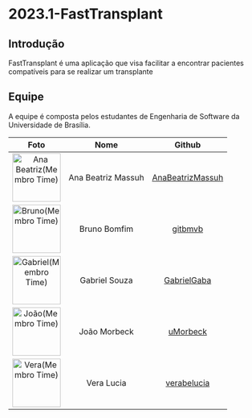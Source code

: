 # 2023.1-FastTransplant

## Introdução

FastTransplant é uma aplicação que visa facilitar a encontrar pacientes compatíveis para se realizar um transplante


## Equipe

A equipe é composta pelos estudantes de Engenharia de Software da Universidade de Brasília.

| Foto        | Nome                                 | Github |
| :---------: | :----------------------------------: | :----: |
| <img src="https://github.com/AnaBeatrizMassuh.png" alt="Ana Beatriz(Membro Time)" style="width: 10vw"> | Ana Beatriz Massuh | [AnaBeatrizMassuh](https://github.com/AnaBeatrizMassuh) |
| <img src="https://github.com/gitbmvb.png" alt="Bruno(Membro Time)" style="width: 10vw"> | Bruno Bomfim | [gitbmvb](https://github.com/gitbmvb) |
| <img src="https://github.com/GabrielGaba.png" alt="Gabriel(Membro Time)" style="width: 10vw"> | Gabriel Souza | [GabrielGaba](https://github.com/GabrielGaba) |
| <img src="https://github.com/uMorbeck.png" alt="João(Membro Time)" style="width: 10vw"> | João Morbeck | [uMorbeck](https://github.com/uMorbeck) |
| <img src="https://github.com/verabelucia.png" alt="Vera(Membro Time)" style="width: 10vw"> | Vera Lucia | [verabelucia](https://github.com/verabelucia) |
